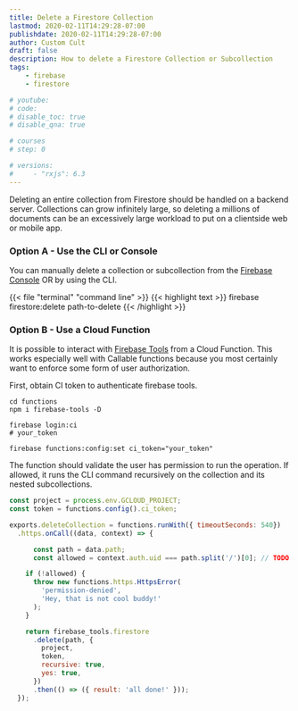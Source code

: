 ```yaml
---
title: Delete a Firestore Collection
lastmod: 2020-02-11T14:29:28-07:00
publishdate: 2020-02-11T14:29:28-07:00
author: Custom Cult
draft: false
description: How to delete a Firestore Collection or Subcollection 
tags: 
    - firebase
    - firestore

# youtube: 
# code: 
# disable_toc: true
# disable_qna: true

# courses
# step: 0

# versions: 
#     - "rxjs": 6.3
---
```


Deleting an entire collection from Firestore should be handled on a backend server. Collections can grow infinitely large, so deleting a millions of documents can be an excessively large workload to put on a clientside web or mobile app. 

### Option A - Use the CLI or Console

You can manually delete a collection or subcollection from the [Firebase Console](https://console.firebase.google.com/) OR by using the CLI. 

{{< file "terminal" "command line" >}}
{{< highlight text >}}
firebase firestore:delete path-to-delete
{{< /highlight >}}

### Option B - Use a Cloud Function

It is possible to interact with [Firebase Tools](https://firebase.google.com/docs/cli) from a Cloud Function. This works especially well with Callable functions because you most certainly want to enforce some form of user authorization. 

First, obtain CI token to authenticate firebase tools. 

```shell
cd functions
npm i firebase-tools -D

firebase login:ci
# your_token

firebase functions:config:set ci_token="your_token"
```

The function should validate the user has permission to run the operation. If allowed, it runs the CLI command recursively on the collection and its nested subcollections. 

```js
const project = process.env.GCLOUD_PROJECT;
const token = functions.config().ci_token;

exports.deleteCollection = functions.runWith({ timeoutSeconds: 540})
  .https.onCall((data, context) => {

      const path = data.path;
      const allowed = context.auth.uid === path.split('/')[0]; // TODO your own logic

    if (!allowed) {
      throw new functions.https.HttpsError(
        'permission-denied',
        'Hey, that is not cool buddy!'
      );
    }

    return firebase_tools.firestore
      .delete(path, {
        project,
        token,
        recursive: true,
        yes: true,
      })
      .then(() => ({ result: 'all done!' }));
  });

```
